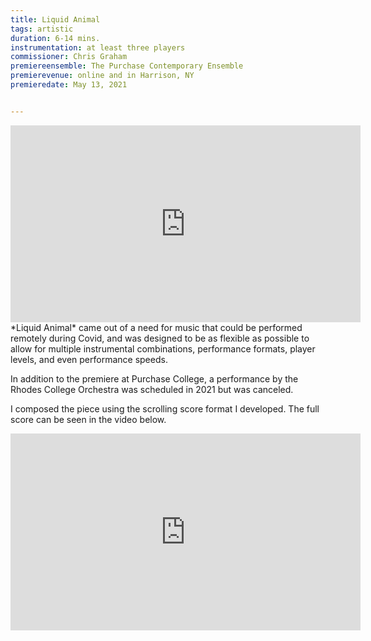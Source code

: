 ```yaml
---
title: Liquid Animal
tags: artistic
duration: 6-14 mins.
instrumentation: at least three players
commissioner: Chris Graham
premiereensemble: The Purchase Contemporary Ensemble
premierevenue: online and in Harrison, NY
premieredate: May 13, 2021


---
```

<div class="video-container"><iframe width="560" height="315" src="https://www.youtube.com/embed/C1ZV7bQkeyI" title="YouTube video player" frameborder="0" allow="accelerometer; autoplay; clipboard-write; encrypted-media; gyroscope; picture-in-picture" allowfullscreen></iframe></div>
*Liquid Animal* came out of a need for music that could be performed remotely during Covid, and was designed to be as flexible as possible to allow for multiple instrumental combinations, performance formats, player levels, and even performance speeds. 

In addition to the premiere at Purchase College, a performance by the Rhodes College Orchestra was scheduled in 2021 but was canceled.

I composed the piece using the scrolling score format I developed. The full score can be seen in the video below.
<div class="video-container"><iframe width="560" height="315" src="https://www.youtube.com/embed/MDvimKuaTFw" title="YouTube video player" frameborder="0" allow="accelerometer; autoplay; clipboard-write; encrypted-media; gyroscope; picture-in-picture" allowfullscreen></iframe></div>
